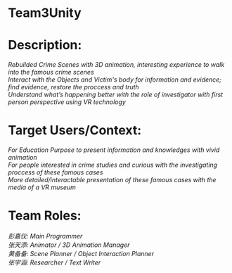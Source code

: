 # Team3Unity

# Description:

*Rebuilded Crime Scenes with 3D animation, interesting experience to walk into the famous crime scenes*  
*Interact with the Objects and Victim's body for information and evidence; find evidence, restore the proccess and truth*  
*Understand what’s happening better with the role of investigator with first person perspective using VR technology*  


# Target Users/Context:

*For Education Purpose to present information and knowledges with vivid animation*  
*For people interested in crime studies and curious with the investigating proccess of these famous cases*  
*More detailed/interactable presentation of these famous cases with the media of a VR museum*  

# Team Roles:

*彭嘉仪: Main Programmer*  
*张天添: Animator / 3D Animation Manager*  
*黄备备: Scene Planner / Object Interaction Planner*  
*张宇涵: Researcher / Text Writer*  
